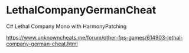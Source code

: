 # LethalCompanyGermanCheat
C# Lethal Company Mono with HarmonyPatching


https://www.unknowncheats.me/forum/other-fps-games/614903-lethal-company-german-cheat.html
